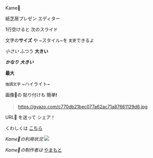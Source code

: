 Kame🐢

紙芝居プレゼン
エディター

1行空けると
次のスライド

文字の**サイズ** や
~スタイル~を
`変更`できるよ

*小さい*
ふつう
**大きい**

***かなり***
***大きい***

****最大****

`強調文字`
~ハイライト~

画像🎑の
貼り付けも
簡単❗

> https://gyazo.com/c770db21bec077a62ac71a87661129d6.jpg

URL🔗
を送って
シェア！

くわしくは
[こちら](https://yamnor.me/kame)

*Kame🐢の利用状況*
![](https://pixe.la/v1/users/yamnor/graphs/kame.svg)

*Kame🐢の制作者は*
[やまもと](https://yamnor.me)
